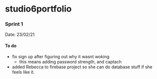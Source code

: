 # studio6portfolio
### Sprint 1
Date: 23/02/21

#### To do
- fix sign up after figuring out why it wasnt woking
  - this means adding password strength, and captach
- added Rebecca to firebase project so she can do database stuff if she feels like it.

